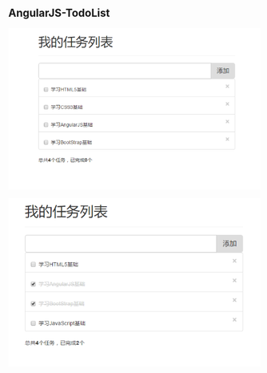 ## AngularJS-TodoList

![](https://github.com/zlbest/AngularJS-TodoList/blob/master/img/1.png)

![](https://github.com/zlbest/AngularJS-TodoList/blob/master/img/2.png)
